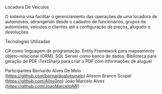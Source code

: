 Locadora De Veiculos

O sistema visa facilitar o gerenciamento das operações de uma locadora de automóveis, abrangendo desde o cadastro de funcionários, grupos de automóveis, veículos e clientes até a configuração de preços, aluguéis e devoluções.

Tecnologias Utilizadas

C# como linguagem de programação.
Entity Framework para mapeamento objeto-relacional (ORM).
SQL Server como banco de dados.
Biblioteca para geração de PDF iTextSharp para criar o PDF com informações de aluguel

Participantes
Bernardo Alves De Melo (https://github.com/bernardoalvesmelo)
Alisson Branco Scopel (https://github.com/Aliss0nn)
João Marcelo Alves (https://github.com/JoaoMarceloAW)
